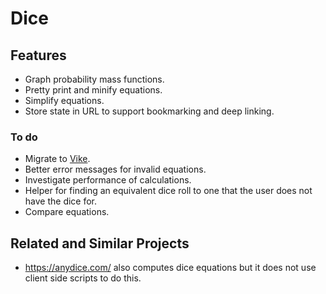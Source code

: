 # Dice

## Features

- Graph probability mass functions.
- Pretty print and minify equations.
- Simplify equations.
- Store state in URL to support bookmarking and deep linking.

### To do

- Migrate to [Vike](https://vike.dev/).
- Better error messages for invalid equations.
- Investigate performance of calculations.
- Helper for finding an equivalent dice roll to one that the user does not have the dice for.
- Compare equations.

## Related and Similar Projects

- https://anydice.com/ also computes dice equations but it does not use client side scripts to do this.
